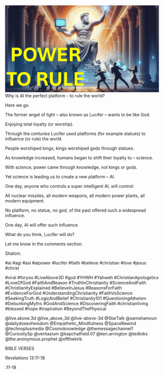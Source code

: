 ![Video cover image](../cover.jpg "cover photo")
Why is AI the perfect platform - to rule the world?

Here we go.

The former angel of light – also known as Lucifer – wants to be like God.

Enjoying total loyalty (or worship).

Through the centuries Lucifer used platforms (for example statues) to influence (or rule) the world.

People worshiped kings; kings worshiped gods through statues.

As knowledge increased, humans began to shift their loyalty to – science.

With science, power came through knowledge, not kings or gods. 

Yet science is leading us to create a new platform – AI.

One day, anyone who controls a super intelligent AI, will control:

All nuclear missiles, all modern weapons, all modern power plants, all modern equipment.

No platform, no statue, no god, of the past offered such a widespread influence.

One day, AI will offer such influence.

What do you think, Lucifer will do?

Let me know in the comments section.

Shalom.


#ai #agi #asi #aipower #lucifer #faith #believe #christian #love #jesus #christ 

#viral #foryou #LiveAbove3D #god #YHWH #Yahweh #ChristianApologetics #LoveOfGod #FaithAndReason #TruthInChristianity #ScienceAndFaith #ChristianityExplained #BelieveInJesus #ReasonsForFaith #EvidenceForGod #UnderstandingChristianity #FaithVsScience #SeekingTruth #LogicAndBelief #Christianity101 #QuestioningAtheism #DebunkingMyths #GodAndScience #DiscoveringFaith #christianliving #blessed #hope #inspiration #BeyondThePhysical

@live.above.3d @live_above_3d @live-above-3d @StarTalk @samshamoun @dailydoseofwisdom @Empathetic_Mindfulness @SpaceRewind @technoplusmedia @Cosmoknowledge @themessagechannel1 @CuriositySp @veritasium @kapchatfield.07 @ken.arrington @tedtoks @the.anonymous.prophet @offthekirb 


BIBLE VERSES


Revelations 13:11-18


:11-18


